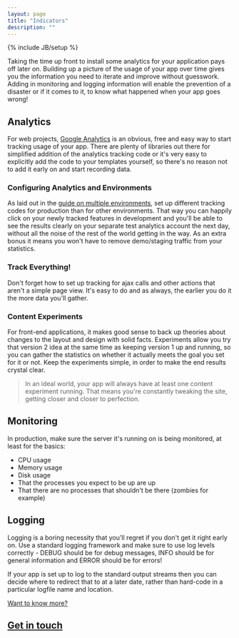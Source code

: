 ```yaml
---
layout: page
title: "Indicators"
description: ""
---
```

{% include JB/setup %}

Taking the time up front to install some analytics for your application pays off later on.  Building up a picture of the usage of your app over time gives you the information you need to iterate and improve without guesswork.  Adding in monitoring and logging information will enable the prevention of a disaster or if it comes to it, to know what happened when your app goes wrong!


Analytics
---------

For web projects, [Google Analytics](http://www.google.co.uk/analytics/) is an obvious, free and easy way to start tracking usage of your app.  There are plenty of libraries out there for simplified addition of the analytics tracking code or it's very easy to explicitly add the code to your templates yourself, so there's no reason not to add it early on and start recording data.


### Configuring Analytics and Environments

As laid out in the [guide on multiple environments](/pages/environments.html), set up different tracking codes for production than for other environments.  That way you can happily click on your newly tracked features in development and you'll be able to see the results clearly on your separate test analytics account the next day, without all the noise of the rest of the world getting in the way.  As an extra bonus it means you won't have to remove demo/staging traffic from your statistics.


### Track Everything!

Don't forget how to set up tracking for ajax calls and other actions that aren't a simple page view.  It's easy to do and as always, the earlier you do it the more data you'll gather.


### Content Experiments

For front-end applications, it makes good sense to back up theories about changes to the layout and design with solid facts.  Experiments allow you try that version 2 idea at the same time as keeping version 1 up and running, so you can gather the statistics on whether it actually meets the goal you set for it or not.  Keep the experiments simple, in order to make the end results crystal clear.

> In an ideal world, your app will always have at least one content experiment running.  That means you're constantly tweaking the site, getting closer and closer to perfection.


Monitoring
-----------

In production, make sure the server it's running on is being monitored, at least for the basics:

* CPU usage
* Memory usage
* Disk usage
* That the processes you expect to be up are up
* That there are no processes that shouldn't be there (zombies for example)


Logging
-------

Logging is a boring necessity that you'll regret if you don't get it right early on.  Use a standard logging framework and make sure to use log levels correctly - DEBUG should be for debug messages, INFO should be for general information and ERROR should be for errors!

If your app is set up to log to the standard output streams then you can decide where to redirect that to at a later date, rather than hard-code in a particular logfile name and location.

<div class="dotted-rule">
</div>
<section class='text-block'>
  <div class='footer'>
    <a href='/contact'>
      <div class='caption'>
        Want to know more?
      </div>
      <h2>
        Get in touch
        <div class='forward-arrow'>
        </div>
      </h2>
    </a>
  </div>
</section>

